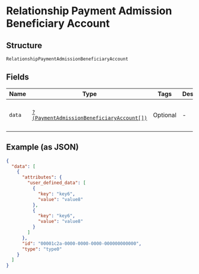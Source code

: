 
# Relationship Payment Admission Beneficiary Account

## Structure

`RelationshipPaymentAdmissionBeneficiaryAccount`

## Fields

| Name | Type | Tags | Description | Getter | Setter |
|  --- | --- | --- | --- | --- | --- |
| `data` | [`?(PaymentAdmissionBeneficiaryAccount[])`](../../doc/models/payment-admission-beneficiary-account.md) | Optional | - | getData(): ?array | setData(?array data): void |

## Example (as JSON)

```json
{
  "data": [
    {
      "attributes": {
        "user_defined_data": [
          {
            "key": "key6",
            "value": "value8"
          },
          {
            "key": "key6",
            "value": "value8"
          }
        ]
      },
      "id": "00001c2a-0000-0000-0000-000000000000",
      "type": "type0"
    }
  ]
}
```


